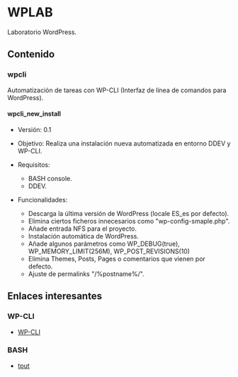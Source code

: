 # WPLAB
Laboratorio WordPress.

## Contenido

### wpcli
Automatización de tareas con WP-CLI (Interfaz de línea de comandos para WordPress).

#### wpcli_new_install
- Versión: 0.1
- Objetivo: Realiza una instalación nueva automatizada en entorno DDEV y WP-CLI.
- Requisitos:
  - BASH console.
  - DDEV.

- Funcionalidades:
  - Descarga la última versión de WordPress (locale ES_es por defecto).
  - Elimina ciertos ficheros innecesarios como "wp-config-smaple.php".
  - Añade entrada NFS para el proyecto.
  - Instalación automática de WordPress.
  - Añade algunos parámetros como WP_DEBUG(true), WP_MEMORY_LIMIT(256M), WP_POST_REVISIONS(10)
  - Elimina Themes, Posts, Pages o comentarios que vienen por defecto.
  - Ajuste de permalinks "/%postname%/".
## Enlaces interesantes

### WP-CLI

- [WP-CLI](https://wp-cli.org/es/)

### BASH
 - [tput](https://linuxcommand.org/lc3_adv_tput.php)